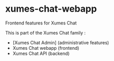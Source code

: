 # xumes-chat-webapp
Frontend features for Xumes Chat


This is part of the Xumes Chat family :

* [Xumes Chat Admin] (administrative features)
* Xumes Chat webapp (frontend)
* Xumes Chat API (backend)
